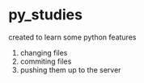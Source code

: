 # py_studies
created to learn some python features

1. changing files
2. commiting files
3. pushing them up to the server
